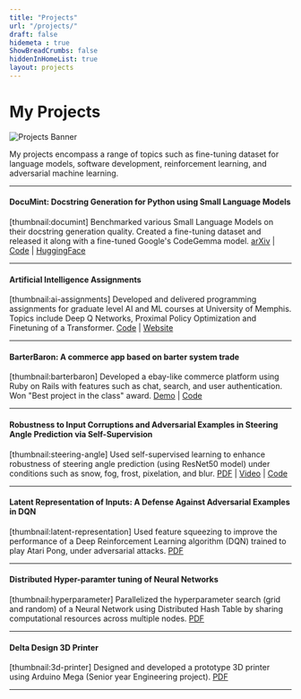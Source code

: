 ```yaml
---
title: "Projects"
url: "/projects/"
draft: false
hidemeta : true
ShowBreadCrumbs: false
hiddenInHomeList: true
layout: projects
---
```


# My Projects

![Projects Banner](/posts/projects/images/projects.png)

My projects encompass a range of topics such as fine-tuning dataset for language models, software development, reinforcement learning, and adversarial machine learning.

-------------------

#### DocuMint: Docstring Generation for Python using Small Language Models
[thumbnail:documint]
Benchmarked various Small Language Models on their docstring generation quality. Created a fine-tuning dataset and released it along with a fine-tuned Google's CodeGemma model.
[arXiv](https://arxiv.org/abs/2405.10243) | [Code](https://github.com/Docu-Mint/DocuMint) | [HuggingFace](https://huggingface.co/documint)  

-------------------

#### Artificial Intelligence Assignments
[thumbnail:ai-assignments]
Developed and delivered programming assignments for graduate level AI and ML courses at University of Memphis. Topics include Deep Q Networks, Proximal Policy Optimization and Finetuning of a Transformer.
[Code](https://github.com/poudel-bibek/AI-Assignments) | [Website](https://poudel-bibek.github.io/AI-Assignments/)  

-------------------

#### BarterBaron: A commerce app based on barter system trade
[thumbnail:barterbaron]
Developed a ebay-like commerce platform using Ruby on Rails with features such as chat, search, and user authentication. Won "Best project in the class" award.
[Demo](https://youtu.be/ME8syiaELWw) | [Code](/sorry/)  

-------------------

#### Robustness to Input Corruptions and Adversarial Examples in Steering Angle Prediction via Self-Supervision
[thumbnail:steering-angle]
Used self-supervised learning to enhance robustness of steering angle prediction (using ResNet50 model) under conditions such as snow, fog, frost, pixelation, and blur.
[PDF](https://poudel-bibek.github.io/pdfs/projects/datamining) | [Video](https://youtu.be/WIzKSNEtSuo) | [Code](https://github.com/poudel-bibek/Contrastive)  

-------------------

#### Latent Representation of Inputs: A Defense Against Adversarial Examples in DQN
[thumbnail:latent-representation]
Used feature squeezing to improve the performance of a Deep Reinforcement Learning algorithm (DQN) trained to play Atari Pong, under adversarial attacks.
[PDF](https://poudel-bibek.github.io/pdfs/projects/defense)  

-------------------

#### Distributed Hyper-paramter tuning of Neural Networks
[thumbnail:hyperparameter]
Parallelized the hyperparameter search (grid and random) of a Neural Network using Distributed Hash Table by sharing computational resources across multiple nodes.
[PDF](/sorry/)  

-------------------

#### Delta Design 3D Printer
[thumbnail:3d-printer]
Designed and developed a prototype 3D printer using Arduino Mega (Senior year Engineering project).
[PDF](https://poudel-bibek.github.io/pdfs/reports/3d_delta_printer)  

-------------------